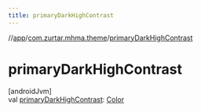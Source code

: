 ```yaml
---
title: primaryDarkHighContrast
---
```

//[app](../../index.html)/[com.zurtar.mhma.theme](index.html)/[primaryDarkHighContrast](primary-dark-high-contrast.html)



# primaryDarkHighContrast



[androidJvm]\
val [primaryDarkHighContrast](primary-dark-high-contrast.html): [Color](https://developer.android.com/reference/kotlin/androidx/compose/ui/graphics/Color.html)



